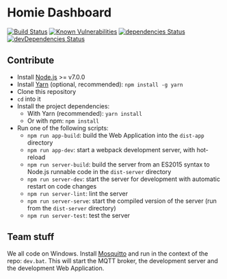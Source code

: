 Homie Dashboard
===============

[![Build Status](https://travis-ci.org/INTECH-RGBH/homie-dashboard.svg?branch=master)](https://travis-ci.org/INTECH-RGBH/homie-dashboard) [![Known Vulnerabilities](https://snyk.io/test/github/intech-rgbh/homie-dashboard/badge.svg)](https://snyk.io/test/github/intech-rgbh/homie-dashboard) [![dependencies Status](https://david-dm.org/INTECH-RGBH/homie-dashboard/status.svg)](https://david-dm.org/INTECH-RGBH/homie-dashboard) [![devDependencies Status](https://david-dm.org/INTECH-RGBH/homie-dashboard/dev-status.svg)](https://david-dm.org/INTECH-RGBH/homie-dashboard?type=dev)

## Contribute

* Install [Node.js](https://nodejs.org/en/) >= v7.0.0
* Install [Yarn](https://yarnpkg.com/) (optional, recommended): `npm install -g yarn`
* Clone this repository
* `cd` into it
* Install the project dependencies:
  * With Yarn (recommended): `yarn install`
  * Or with npm: `npm install`
* Run one of the following scripts:
  * `npm run app-build`: build the Web Application into the `dist-app` directory
  * `npm run app-dev`: start a webpack development server, with hot-reload
  * `npm run server-build`: build the server from an ES2015 syntax to Node.js runnable code in the `dist-server` directory
  * `npm run server-dev`: start the server for development with automatic restart on code changes
  * `npm run server-lint`: lint the server
  * `npm run server-serve`: start the compiled version of the server (run from the `dist-server` directory)
  * `npm run server-test`: test the server

## Team stuff

We all code on Windows. Install [Mosquitto](https://mosquitto.org/download/) and run in the context of the repo: `dev.bat`. This will start the MQTT broker, the development server and the development Web Application.
